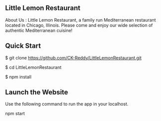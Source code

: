 ## Little Lemon Restaurant
About Us :
Little Lemon Restaurant, a family run Mediterranean restaurant located in Chicago, Illinois. Please come and enjoy our wide selection of authentic Mediterranean cuisine!

## Quick Start
$ git clone https://github.com/CK-Reddy/LittleLemonRestaurant.git

$ cd LittleLemonRestaurant

$ npm install

## Launch the Website
Use the following command to run the app in your localhost.

npm start
